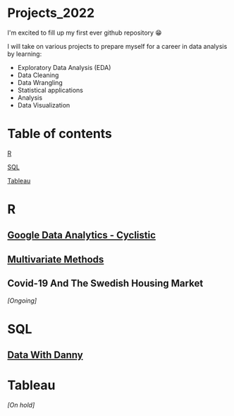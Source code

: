 # Projects_2022

I'm excited to fill up my first ever github repository 😁

I will take on various projects to prepare myself for a career in data analysis by learning:

* Exploratory Data Analysis (EDA)
* Data Cleaning
* Data Wrangling
* Statistical applications
* Analysis 
* Data Visualization

# Table of contents 
<a href="https://github.com/BenjaminSivac/Projects_2022#r">R</a>

<a href="https://github.com/BenjaminSivac/Projects_2022#sql">SQL</a>

<a href="https://github.com/BenjaminSivac/Projects_2022#tableau">Tableau</a>

# R
## <a href="https://github.com/BenjaminSivac/Projects_2022/blob/main/GoogleDataAnalytics/Cyclistic.md">Google Data Analytics - Cyclistic</a>
## <a href="https://github.com/BenjaminSivac/Projects_2022/blob/main/Multivariate_Methods/Multivariate_methods.md">Multivariate Methods</a>
## Covid-19 And The Swedish Housing Market
*[Ongoing]*

# SQL
## <a href="https://github.com/BenjaminSivac/Projects_2022/tree/main/DataWithDanny">Data With Danny</a>

# Tableau
*[On hold]*
